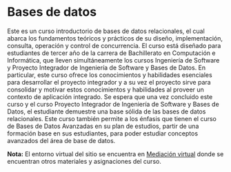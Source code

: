 # Bases de datos

Este es un curso introductorio de bases de datos relacionales, el cual abarca los fundamentos teóricos y prácticos de su diseño, implementación, consulta, operación y control de concurrencia. El curso está diseñado para estudiantes de tercer año de la carrera de Bachillerato en Computación e Informática, que lleven simultáneamente los cursos Ingeniería de Software y Proyecto Integrador de Ingeniería de Software y Bases de Datos. En particular, este curso ofrece los conocimientos y habilidades esenciales para desarrollar el proyecto integrador y a su vez el proyecto sirve para consolidar y motivar estos conocimientos y habilidades al proveer un contexto de aplicación integrado.  Se espera que una vez concluido este curso y el curso Proyecto Integrador de Ingeniería de Software y Bases de Datos, el estudiante demuestre una base sólida de las bases de datos relacionales. Este curso también permite a los énfasis que tienen el curso de Bases de Datos Avanzadas en su plan de estudios, partir de una formación base en sus estudiantes, para poder estudiar conceptos avanzados del área de base de datos.

**Nota:** El entorno virtual del sitio se encuentra en [Mediación virtual](https://mv1.mediacionvirtual.ucr.ac.cr/course/view.php?id=25320) donde se encuentran otros materiales y asignaciones del curso.